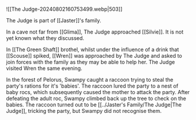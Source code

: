 
![[The Judge-20240802160753499.webp|503]]

The Judge is part of [[Jaster]]'s family. 

In a cave not far from [[Glima]], The Judge approached [[Silvie]]. It is not yet known what they discussed.

In [[The Green Shaft]] brothel, whilst under the influence of a drink that [[Scouse]] spiked, [[Wren]] was approached by The Judge and asked to join forces with the family as they may be able to help her. The Judge visited Wren the same evening. 

In the forest of Pelorus, Swampy caught a raccoon trying to steal the party's rations for it's 'babies'. The raccoon lured the party to a nest of baby rocs, which subsequently caused the mother to attack the party. After defeating the adult roc, Swampy climbed back up the tree to check on the babies. The raccoon turned out to be [[../Jaster's Family/The Judge|The Judge]], tricking the party, but Swampy did not recognise them. 